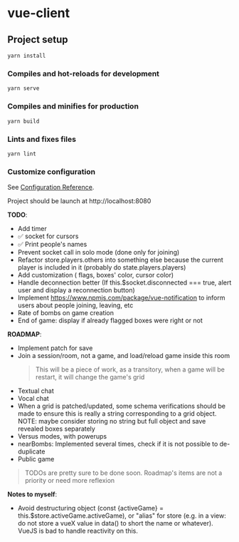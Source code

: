 # vue-client

## Project setup

```
yarn install
```

### Compiles and hot-reloads for development

```
yarn serve
```

### Compiles and minifies for production

```
yarn build
```

### Lints and fixes files

```
yarn lint
```

### Customize configuration

See [Configuration Reference](https://cli.vuejs.org/config/).

Project should be launch at http://localhost:8080

**TODO**:

- Add timer
- ✅ socket for cursors
- ✅ Print people's names
- Prevent socket call in solo mode (done only for joining)
- Refactor store.players.others into something else because the current player is included in it (probably do state.players.players)
- Add customization ( flags, boxes' color, cursor color)
- Handle deconnection better (If this.\$socket.disconnected === true, alert user and display a reconnection button)
- Implement https://www.npmjs.com/package/vue-notification to inform users about people joining, leaving, etc
- Rate of bombs on game creation
- End of game: display if already flagged boxes were right or not

**ROADMAP**:

- Implement patch for save
- Join a session/room, not a game, and load/reload game inside this room
  > This will be a piece of work, as a transitory, when a game will be restart, it will change the game's grid
- Textual chat
- Vocal chat
- When a grid is patched/updated, some schema verifications should be made to ensure this is really a string corresponding to a grid object. NOTE: maybe consider storing no string but full object and save revealed boxes separately
- Versus modes, with powerups
- nearBombs: Implemented several times, check if it is not possible to de-duplicate
- Public game

> TODOs are pretty sure to be done soon. Roadmap's items are not a priority or need more reflexion

**Notes to myself**:

- Avoid destructuring object (const {activeGame} = this.\$store.activeGame.activeGame), or "alias" for store (e.g. in a view: do not store a vueX value in data() to short the name or whatever). VueJS is bad to handle reactivity on this.

